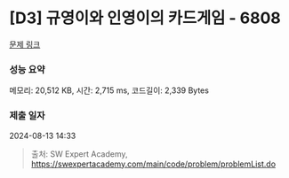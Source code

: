 # [D3] 규영이와 인영이의 카드게임 - 6808 

[문제 링크](https://swexpertacademy.com/main/code/problem/problemDetail.do?contestProbId=AWgv9va6HnkDFAW0) 

### 성능 요약

메모리: 20,512 KB, 시간: 2,715 ms, 코드길이: 2,339 Bytes

### 제출 일자

2024-08-13 14:33



> 출처: SW Expert Academy, https://swexpertacademy.com/main/code/problem/problemList.do
